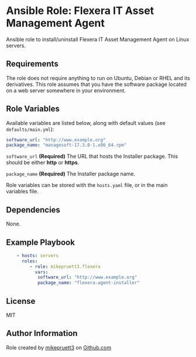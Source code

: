Ansible Role: Flexera IT Asset Management Agent
=========

Ansible role to install/uninstall Flexera IT Asset Management Agent on Linux servers.

Requirements
------------

The role does not require anything to run on Ubuntu, Debian or RHEL and its derivatives. This role assumes that you have the software package located on a web server somewhere in your environment.

Role Variables
--------------

Available variables are listed below, along with default values (see ```defaults/main.yml```):

``` yaml
software_url: "http://www.example.org"
package_name: "managesoft-17.3.0-1.x86_64.rpm"
```

```software_url``` **(Required)** The URL that hosts the Installer package. This should be either **http** or **https**.

```package_name``` **(Required)** The Installer package name.

Role variables can be stored with the ```hosts.yaml``` file, or in the main variables file.

Dependencies
------------

None.

Example Playbook
----------------

``` yaml
    - hosts: servers
      roles:
         - role: mikepruett3.flexera
           vars:
            software_url: "http://www.example.org"
            package_name: "flexera-agent-installer"
```

License
-------

MIT

Author Information
------------------

Role created by [mikepruett3](https://github.com/mikepruett3) on [Github.com](https://github.com/mikepruett3/ansible-role-flexera)
